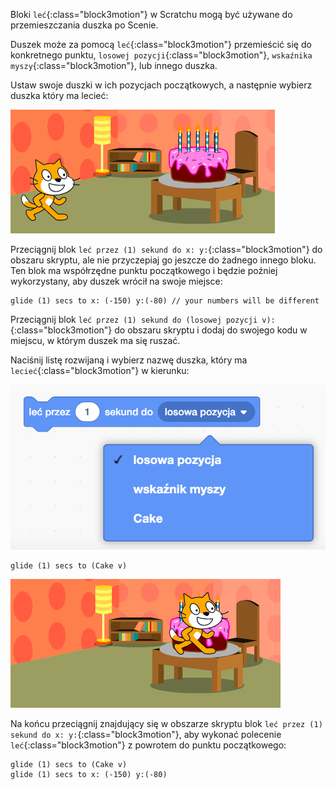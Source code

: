 Bloki `leć`{:class="block3motion"} w Scratchu mogą być używane do przemieszczania duszka po Scenie.

Duszek może za pomocą `leć`{:class="block3motion"} przemieścić się do konkretnego punktu, `losowej pozycji`{:class="block3motion"}, `wskaźnika myszy`{:class="block3motion"}, lub innego duszka.

Ustaw swoje duszki w ich pozycjach początkowych, a następnie wybierz duszka który ma lecieć:

![Scena z duszkami, kotem i ciastem, w ich pozycjach początkowych.](images/example-start.png)

Przeciągnij blok `leć przez (1) sekund do x: y:`{:class="block3motion"} do obszaru skryptu, ale nie przyczepiaj go jeszcze do żadnego innego bloku. Ten blok ma współrzędne punktu początkowego i będzie poźniej wykorzystany, aby duszek wrócił na swoje miejsce:

```blocks3
glide (1) secs to x: (-150) y:(-80) // your numbers will be different
```

Przeciągnij blok `leć przez (1) sekund do (losowej pozycji v):`{:class="block3motion"} do obszaru skryptu i dodaj do swojego kodu w miejscu, w którym duszek ma się ruszać.

Naciśnij listę rozwijaną i wybierz nazwę duszka, który ma `lecieć`{:class="block3motion"} w kierunku:

![Lista rozwijana bloku leć pokazująca pozostałe duszki na liście.](images/glide-menu.png)

```blocks3
glide (1) secs to (Cake v)
```

![Scena pokazująca duszka kota lecącego do duszka ciasta.](images/example-end.png)

Na końcu przeciągnij znajdujący się w obszarze skryptu blok `leć przez (1) sekund do x: y:`{:class="block3motion"}, aby wykonać polecenie `leć`{:class="block3motion"} z powrotem do punktu początkowego:

```blocks3
glide (1) secs to (Cake v)
glide (1) secs to x: (-150) y:(-80)
```
